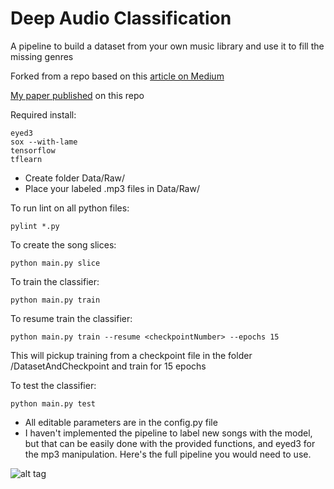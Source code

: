 # Deep Audio Classification
A pipeline to build a dataset from your own music library and use it to fill the missing genres

Forked from a repo based on this [article on Medium](https://medium.com/@juliendespois/finding-the-genre-of-a-song-with-deep-learning-da8f59a61194#.yhemoyql0)

[My paper published](https://ieeexplore.ieee.org/document/8861555) on this repo

Required install:

```
eyed3
sox --with-lame
tensorflow
tflearn
```

- Create folder Data/Raw/
- Place your labeled .mp3 files in Data/Raw/

To run lint on all python files:

```
pylint *.py
```

To create the song slices:
```
python main.py slice
```

To train the classifier:
```
python main.py train
```

To resume train the classifier:
```
python main.py train --resume <checkpointNumber> --epochs 15
```
This will pickup training from a checkpoint file in the folder /DatasetAndCheckpoint and train for 15 epochs

To test the classifier:
```
python main.py test
```

- All editable parameters are in the config.py file
- I haven't implemented the pipeline to label new songs with the model, but that can be easily done with the provided functions, and eyed3 for the mp3 manipulation. Here's the full pipeline you would need to use.

![alt tag](https://github.com/despoisj/DeepAudioClassification/blob/master/img/pipeline.png)
